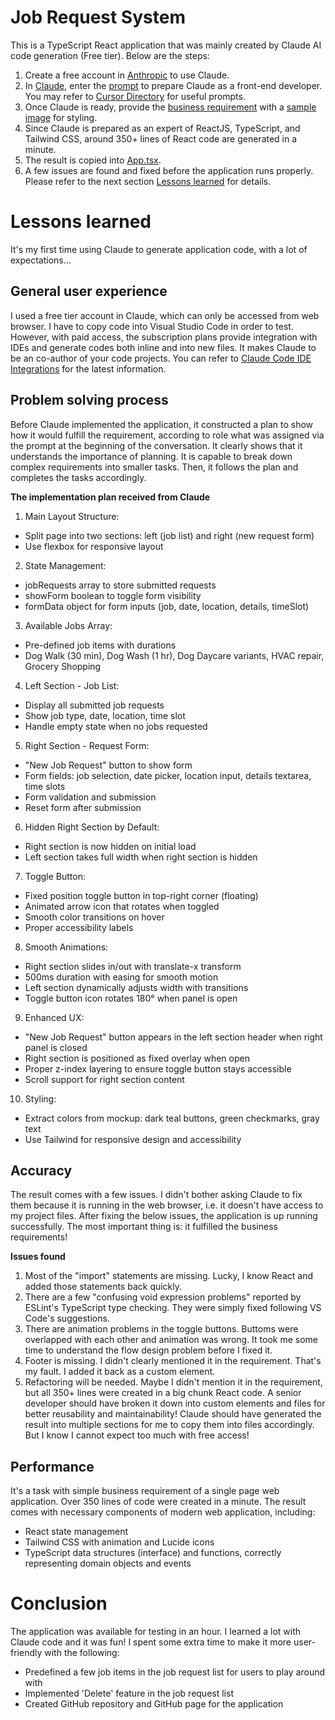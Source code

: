 # Job Request System

This is a TypeScript React application that was mainly created by Claude AI code generation (Free tier). Below are the steps:

1. Create a free account in [Anthropic](https://www.anthropic.com/) to use Claude.
2. In [Claude](https://claude.ai/), enter the [prompt](./claude-context.md) to prepare Claude as a front-end developer. You may refer to [Cursor Directory](https://cursor.directory/) for useful prompts.
3. Once Claude is ready, provide the [business requirement](./business-requirement.md) with a [sample image](./request_form_example.png) for styling.
4. Since Claude is prepared as an expert of ReactJS, TypeScript, and Tailwind CSS, around 350+ lines of React code are generated in a minute.
5. The result is copied into [App.tsx](./src/App.tsx).
6. A few issues are found and fixed before the application runs properly. Please refer to the next section [Lessons learned](#lessons-learned) for details.

# Lessons learned

It's my first time using Claude to generate application code, with a lot of expectations...

## General user experience

I used a free tier account in Claude, which can only be accessed from web browser. I have to copy code into Visual Studio Code in order to test. However, with paid access, the subscription plans provide integration with IDEs and generate codes both inline and into new files. It makes Claude to be an co-author of your code projects. You can refer to [Claude Code IDE Integrations](https://docs.anthropic.com/en/docs/claude-code/ide-integrations) for the latest information.

## Problem solving process

Before Claude implemented the application, it constructed a plan to show how it would fulfill the requirement, according to role what was assigned via the prompt at the beginning of the conversation. It clearly shows that it understands the importance of planning. It is capable to break down complex requirements into smaller tasks. Then, it follows the plan and completes the tasks accordingly.

**The implementation plan received from Claude**

1. Main Layout Structure:

- Split page into two sections: left (job list) and right (new request form)
- Use flexbox for responsive layout

2. State Management:

- jobRequests array to store submitted requests
- showForm boolean to toggle form visibility
- formData object for form inputs (job, date, location, details, timeSlot)

3. Available Jobs Array:

- Pre-defined job items with durations
- Dog Walk (30 min), Dog Wash (1 hr), Dog Daycare variants, HVAC repair, Grocery Shopping

4. Left Section - Job List:

- Display all submitted job requests
- Show job type, date, location, time slot
- Handle empty state when no jobs requested

5. Right Section - Request Form:

- "New Job Request" button to show form
- Form fields: job selection, date picker, location input, details textarea, time slots
- Form validation and submission
- Reset form after submission

6. Hidden Right Section by Default:

- Right section is now hidden on initial load
- Left section takes full width when right section is hidden

7. Toggle Button:

- Fixed position toggle button in top-right corner (floating)
- Animated arrow icon that rotates when toggled
- Smooth color transitions on hover
- Proper accessibility labels

8. Smooth Animations:

- Right section slides in/out with translate-x transform
- 500ms duration with easing for smooth motion
- Left section dynamically adjusts width with transitions
- Toggle button icon rotates 180° when panel is open

9. Enhanced UX:

- "New Job Request" button appears in the left section header when right panel is closed
- Right section is positioned as fixed overlay when open
- Proper z-index layering to ensure toggle button stays accessible
- Scroll support for right section content

10. Styling:

- Extract colors from mockup: dark teal buttons, green checkmarks, gray text
- Use Tailwind for responsive design and accessibility

## Accuracy

The result comes with a few issues. I didn't bother asking Claude to fix them because it is running in the web browser, i.e. it doesn't have access to my project files. After fixing the below issues, the application is up running successfully. The most important thing is: it fulfilled the business requirements!

**Issues found**

1. Most of the "import" statements are missing. Lucky, I know React and added those statements back quickly.
2. There are a few "confusing void expression problems" reported by ESLint's TypeScript type checking. They were simply fixed following VS Code's suggestions.
3. There are animation problems in the toggle buttons. Buttoms were overlapped with each other and animation was wrong. It took me some time to understand the flow design problem before I fixed it.
4. Footer is missing. I didn't clearly mentioned it in the requirement. That's my fault. I added it back as a custom element.
5. Refactoring will be needed. Maybe I didn't mention it in the requirement, but all 350+ lines were created in a big chunk React code. A senior developer should have broken it down into custom elements and files for better reusability and maintainability! Claude should have generated the result into multiple sections for me to copy them into files accordingly. But I know I cannot expect too much with free access!

## Performance

It's a task with simple business requirement of a single page web application. Over 350 lines of code were created in a minute. The result comes with necessary components of modern web application, including:

- React state management
- Tailwind CSS with animation and Lucide icons
- TypeScript data structures (interface) and functions, correctly representing domain objects and events

# Conclusion

The application was available for testing in an hour. I learned a lot with Claude code and it was fun! I spent some extra time to make it more user-friendly with the following:

- Predefined a few job items in the job request list for users to play around with
- Implemented 'Delete' feature in the job request list
- Created GitHub repository and GitHub page for the application
